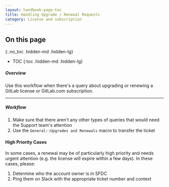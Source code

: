 ```yaml
---
layout: handbook-page-toc
title: Handling Upgrade / Renewal Requests
category: License and subscription
---
```


## On this page
{:.no_toc .hidden-md .hidden-lg}

- TOC
{:toc .hidden-md .hidden-lg}

##### Overview

Use this workflow when there's a query about upgrading or renewing a GitLab 
license or GitLab.com subscription.


______________

##### Workflow
1. Make sure that there aren't any other types of queries that would need the Support team's attention
1. Use the `General::Upgrades and Renewals` macro to transfer the ticket

#### High Priority Cases
In some cases, a renewal may be of particularly high priority and needs urgent attention (e.g. the license
will expire within a few days). In these cases, please:
1. Determine who the account owner is in SFDC
1. Ping them on Slack with the appropriate ticket number and context
